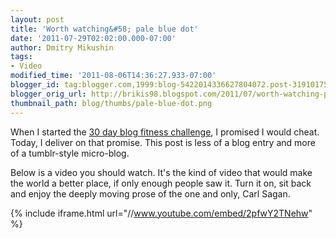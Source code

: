 ```yaml
---
layout: post
title: 'Worth watching&#58; pale blue dot'
date: '2011-07-29T02:02:00.000-07:00'
author: Dmitry Mikushin
tags:
- Video
modified_time: '2011-08-06T14:36:27.933-07:00'
blogger_id: tag:blogger.com,1999:blog-5422014336627804072.post-3191017565063458500
blogger_orig_url: http://brikis98.blogspot.com/2011/07/worth-watching-pale-blue-dot.html
thumbnail_path: blog/thumbs/pale-blue-dot.png
---
```


When I started the [30 day blog fitness 
challenge](https://www.ybrikman.com/writing/2011/07/07/30-day-blog-fitness-challenge/), 
I promised I would cheat. Today, I deliver on that promise. This post is less 
of a blog entry and more of a tumblr-style micro-blog. 

Below is a video you should watch. It's the kind of video that would make the 
world a better place, if only enough people saw it. Turn it on, sit back and 
enjoy the deeply moving prose of the one and only, Carl Sagan. 

{% include iframe.html url="//www.youtube.com/embed/2pfwY2TNehw" %}